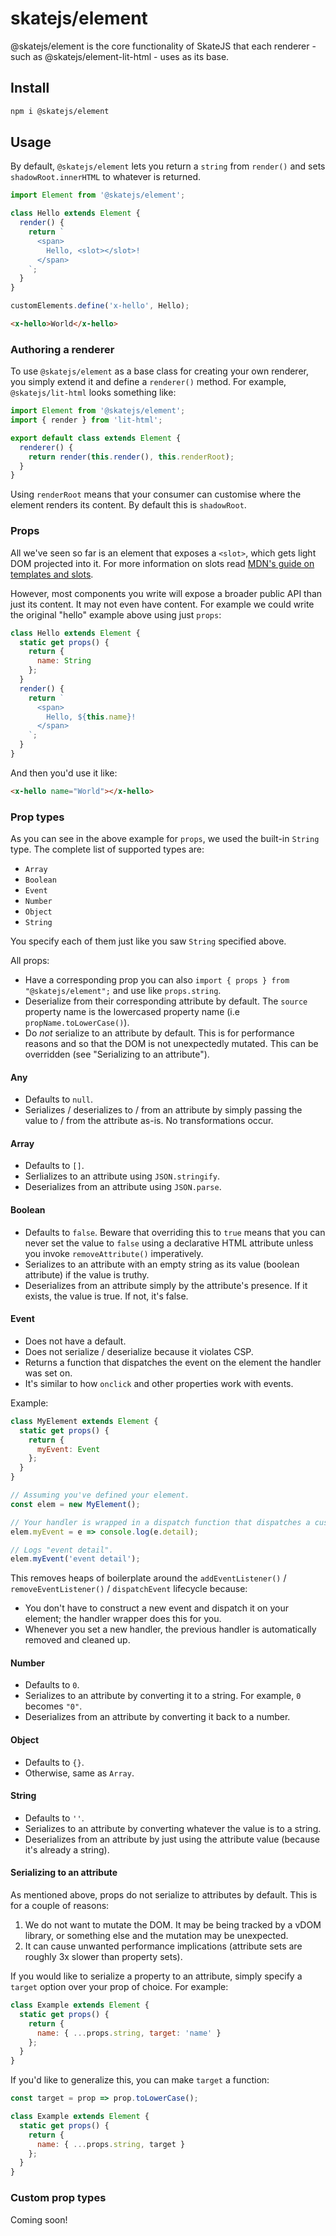 # skatejs/element

@skatejs/element is the core functionality of SkateJS that each renderer - such as @skatejs/element-lit-html - uses as its base.

## Install

```sh
npm i @skatejs/element
```

## Usage

By default, `@skatejs/element` lets you return a `string` from `render()` and sets `shadowRoot.innerHTML` to whatever is returned.

```js
import Element from '@skatejs/element';

class Hello extends Element {
  render() {
    return `
      <span>
        Hello, <slot></slot>!
      </span>
    `;
  }
}

customElements.define('x-hello', Hello);
```

```html
<x-hello>World</x-hello>
```

### Authoring a renderer

To use `@skatejs/element` as a base class for creating your own renderer, you simply extend it and define a `renderer()` method. For example, `@skatejs/lit-html` looks something like:

```js
import Element from '@skatejs/element';
import { render } from 'lit-html';

export default class extends Element {
  renderer() {
    return render(this.render(), this.renderRoot);
  }
}
```

Using `renderRoot` means that your consumer can customise where the element renders its content. By default this is `shadowRoot`.

### Props

All we've seen so far is an element that exposes a `<slot>`, which gets light DOM projected into it. For more information on slots read [MDN's guide on templates and slots](https://developer.mozilla.org/en-US/docs/Web/Web_Components/Using_templates_and_slots).

However, most components you write will expose a broader public API than just its content. It may not even have content. For example we could write the original "hello" example above using just `props`:

```js
class Hello extends Element {
  static get props() {
    return {
      name: String
    };
  }
  render() {
    return `
      <span>
        Hello, ${this.name}!
      </span>
    `;
  }
}
```

And then you'd use it like:

```html
<x-hello name="World"></x-hello>
```

### Prop types

As you can see in the above example for `props`, we used the built-in `String` type. The complete list of supported types are:

- `Array`
- `Boolean`
- `Event`
- `Number`
- `Object`
- `String`

You specify each of them just like you saw `String` specified above.

All props:

- Have a corresponding prop you can also `import { props } from "@skatejs/element";` and use like `props.string`.
- Deserialize from their corresponding attribute by default. The `source` property name is the lowercased property name (i.e `propName.toLowerCase()`).
- Do _not_ serialize to an attribute by default. This is for performance reasons and so that the DOM is not unexpectedly mutated. This can be overridden (see "Serializing to an attribute").

#### Any

- Defaults to `null`.
- Serializes / deserializes to / from an attribute by simply passing the value to / from the attribute as-is. No transformations occur.

#### Array

- Defaults to `[]`.
- Serlializes to an attribute using `JSON.stringify`.
- Deserializes from an attribute using `JSON.parse`.

#### Boolean

- Defaults to `false`. Beware that overriding this to `true` means that you can never set the value to `false` using a declarative HTML attribute unless you invoke `removeAttribute()` imperatively.
- Serializes to an attribute with an empty string as its value (boolean attribute) if the value is truthy.
- Deserializes from an attribute simply by the attribute's presence. If it exists, the value is true. If not, it's false.

#### Event

- Does not have a default.
- Does not serialize / deserialize because it violates CSP.
- Returns a function that dispatches the event on the element the handler was set on.
- It's similar to how `onclick` and other properties work with events.

Example:

```js
class MyElement extends Element {
  static get props() {
    return {
      myEvent: Event
    };
  }
}

// Assuming you've defined your element.
const elem = new MyElement();

// Your handler is wrapped in a dispatch function that dispatches a custom event.
elem.myEvent = e => console.log(e.detail);

// Logs "event detail".
elem.myEvent('event detail');
```

This removes heaps of boilerplate around the `addEventListener()` / `removeEventListener()` / `dispatchEvent` lifecycle because:

- You don't have to construct a new event and dispatch it on your element; the handler wrapper does this for you.
- Whenever you set a new handler, the previous handler is automatically removed and cleaned up.

#### Number

- Defaults to `0`.
- Serializes to an attribute by converting it to a string. For example, `0` becomes `"0"`.
- Deserializes from an attribute by converting it back to a number.

#### Object

- Defaults to `{}`.
- Otherwise, same as `Array`.

#### String

- Defaults to `''`.
- Serializes to an attribute by converting whatever the value is to a string.
- Deserializes from an attribute by just using the attribute value (because it's already a string).

#### Serializing to an attribute

As mentioned above, props do not serialize to attributes by default. This is for a couple of reasons:

1. We do not want to mutate the DOM. It may be being tracked by a vDOM library, or something else and the mutation may be unexpected.
2. It can cause unwanted performance implications (attribute sets are roughly 3x slower than property sets).

If you would like to serialize a property to an attribute, simply specify a `target` option over your prop of choice. For example:

```js
class Example extends Element {
  static get props() {
    return {
      name: { ...props.string, target: 'name' }
    };
  }
}
```

If you'd like to generalize this, you can make `target` a function:

```js
const target = prop => prop.toLowerCase();

class Example extends Element {
  static get props() {
    return {
      name: { ...props.string, target }
    };
  }
}
```

### Custom prop types

Coming soon!
